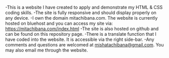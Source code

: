 -This is a website I have created to apply and demonstrate my HTML & CSS coding skills.
-The site is fully responsive and should display properly on any device.
-I own the domain mitachibana.com. The website is currently hosted on bluehost and you can access my site via: https://mitachibana.com/index.html
-The site is also hosted on github and can be found on this repository page.
-There is a translate function that I have coded into the website. It is accessible via the right side-bar.
-Any comments and questions are welcomed at mishatachibana@gmail.com. You may also email me through the website.
